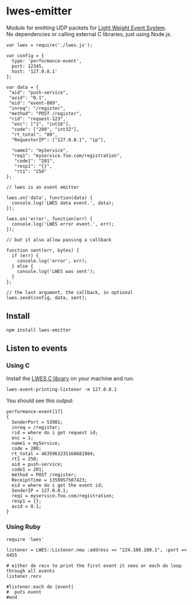 # lwes-emitter

Module for emitting UDP packets for [Light Weight Event System](http://www.lwes.org/).  
No dependencies or calling external C libraries, just using Node.js.

    var lwes = require('./lwes.js');

    var config = {
      type: 'performance-event',
      port: 12345, 
      host: '127.0.0.1'
    };

    var data = {
     "aid": "push-service",
     "avid": "0.1",
     "eid": "event-889",
     "inreq": "/register",
     "method": "POST /register",
     "rid": "request-123",
      "enc": ["1", "int16"],
      "code": ["200", "int32"],
      "rt_total": "89",
      "RequesterIP": ["127.0.0.1", "ip"],

      "name1": "myService", 
      "req1": "myservice.foo.com/registration", 
       "code1": "201",
       "resp1": "{}",
       "rt1": "250"
    };

    // lwes is an event emitter

    lwes.on('data', function(data) { 
      console.log('LWES data event.', data);
    });

    lwes.on('error', function(err) { 
      console.log('LWES error event.', err);
    });

    // but it also allow passing a callback

    function sent(err, bytes) {
      if (err) {
        console.log('error', err);
      } else {
        console.log('LWES was sent');
      }
    };

    // the last argument, the callback, in optional
    lwes.send(config, data, sent);

## Install

    npm install lwes-emitter

## Listen to events

### Using C

Install the [LWES C library](https://github.com/lwes/lwes) on your machine and run:

    lwes-event-printing-listener -m 127.0.0.1

You should see this output:

    performance-event[17]
    {
      SenderPort = 53981;
      inreq = /register;
      rid = where do i get request id;
      enc = 1;
      name1 = myService;
      code = 200;
      rt_total = 4635963235168681984;
      rt1 = 250;
      aid = push-service;
      code1 = 201;
      method = POST /register;
      ReceiptTime = 1359957507423;
      eid = where do i get the event id;
      SenderIP = 127.0.0.1;
      req1 = myservice.foo.com/registration;
      resp1 = {};
      avid = 0.1;
    }

### Using Ruby

    require 'lwes'
     
    listener = LWES::Listener.new :address => "224.100.100.1", :port => 4455
      
    # either do recv to print the first event it sees or each do loop through all events
    listener.recv
       
    #listener.each do |event|
    #  puts event
    #end
